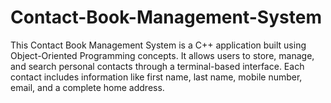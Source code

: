 # Contact-Book-Management-System
This Contact Book Management System is a C++ application built using Object-Oriented Programming concepts. It allows users to store, manage, and search personal contacts through a terminal-based interface. Each contact includes information like first name, last name, mobile number, email, and a complete home address.
